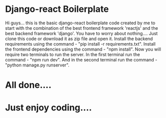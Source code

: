 # Django-react Boilerplate

Hi guys... this is the basic django-react boilerplate code created by me to start with the combination of the best frontend framework 'reactjs' and the best backend framework 'django'.
You have to worry about nothing.... Just clone this code or download it as zip file and open it.
Install the backend requirements using the command - "pip install -r requirements.txt".
Install the frontend dependencies using the command - "npm install".
Now you will require two terminals to run the server.
In the first terminal run the command - "npm run dev".
And in the second terminal run the command - "python manage.py runserver".
# All done....
# Just enjoy coding....
